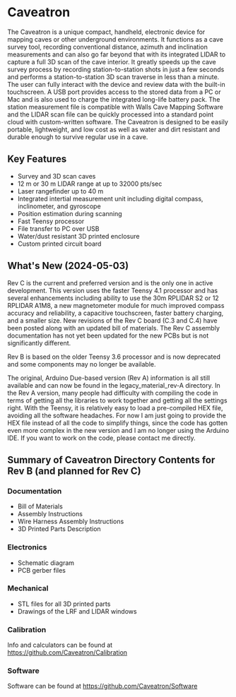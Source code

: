 # Caveatron

The Caveatron is a unique compact, handheld, electronic device for mapping caves or other underground environments. It functions as a cave survey tool, recording conventional distance, azimuth and inclination measurements and can also go far beyond that with its integrated LIDAR to capture a full 3D scan of the cave interior. It greatly speeds up the cave survey process by recording station-to-station shots in just a few seconds and performs a station-to-station 3D scan traverse in less than a minute. The user can fully interact with the device and review data with the built-in touchscreen. A USB port provides access to the stored data from a PC or Mac and is also used to charge the integrated long-life battery pack. The station measurement file is compatible with Walls Cave Mapping Software and the LIDAR scan file can be quickly processed into a standard point cloud with custom-written software. The Caveatron is designed to be easily portable, lightweight, and low cost as well as water and dirt resistant and durable enough to survive regular use in a cave.

## Key Features

- Survey and 3D scan caves
- 12 m or 30 m LIDAR range at up to 32000 pts/sec
- Laser rangefinder up to 40 m
- Integrated intertial measurement unit including digital compass, inclinometer, and gyroscope
- Position estimation during scanning
- Fast Teensy processor
- File transfer to PC over USB
- Water/dust resistant 3D printed enclosure
- Custom printed circuit board

## What's New (2024-05-03)

Rev C is the current and preferred version and is the only one in active development. This version uses the faster Teensy 4.1 processor and has several enhancements including ability to use the 30m RPLIDAR S2 or 12 RPLIDAR A1M8, a new magnetometer module for much improved compass accuracy and reliability, a capacitive touchscreen, faster battery charging, and a smaller size.
New revisions of the Rev C board (C.3 and C.4) have been posted along with an updated bill of materials. The Rev C assembly documentation has not yet been updated for the new PCBs but is not significantly different.

Rev B is based on the older Teensy 3.6 processor and is now deprecated and some components may no longer be available.

The original, Arduino Due-based version (Rev A) information is all still available and can now be found in the legacy_material_rev-A directory.
In the Rev A version, many people had difficulty with compiling the code in terms of getting all the libraries to work together and getting all the settings right. With the Teensy, it is relatively easy to load a pre-compiled HEX file, avoiding all the software headaches. For now I am just going to provide the HEX file instead of all the code to simplify things, since the code has gotten even more complex in the new version and I am no longer using the Arduino IDE. If you want to work on the code, please contact me directly.

## Summary of Caveatron Directory Contents for Rev B (and planned for Rev C)

### Documentation
- Bill of Materials
- Assembly Instructions
- Wire Harness Assembly Instructions
- 3D Printed Parts Description

### Electronics
- Schematic diagram
- PCB gerber files

### Mechanical
- STL files for all 3D printed parts
- Drawings of the LRF and LIDAR windows

### Calibration
Info and calculators can be found at https://github.com/Caveatron/Calibration

### Software
Software can be found at https://github.com/Caveatron/Software
